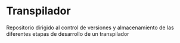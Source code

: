 # Transpilador
Repositorio dirigido al control de versiones y almacenamiento de las diferentes etapas de desarrollo de un transpilador
